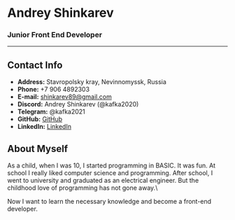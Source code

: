 # Andrey Shinkarev
### Junior Front End Developer

---

## Contact Info
- **Address:** Stavropolsky kray, Nevinnomyssk, Russia
- **Phone:** +7 906 4892303
- **E-mail:** shinkarev89@gmail.com
- **Discord:** Andrey Shinkarev (@kafka2020)
- **Telegram:** @kafka2021
- **GitHub:** [GitHub](https://github.com/kafka2020)
- **LinkedIn:** [LinkedIn](https://www.https://www.linkedin.com/in/andrey-shinkarev-0b43b4166/)

## About Myself
As a child, when I was 10, I started programming in BASIC. It was fun. At school I really liked computer science and programming. After school, I went to university and graduated as an electrical engineer. But the childhood love of programming has not gone away.\

Now I want to learn the necessary knowledge and become a front-end developer.